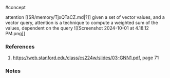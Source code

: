 #concept

attention
[[SR/memory/TjxQTaCZ.md|?]]
given a set of vector values, and a vector query, attention is a technique to compute a weighted sum of the values, dependent on the query
![[Screenshot 2024-10-01 at 4.18.12 PM.png]]
### References
1. https://web.stanford.edu/class/cs224w/slides/03-GNN1.pdf, page 71


### Notes




